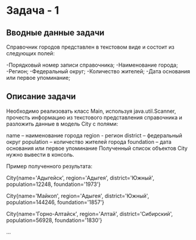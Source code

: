 # Задача - 1

## Вводные данные задачи

Справочник городов представлен в текстовом виде и состоит из следующих полей:

-Порядковый номер записи справочника;
-Наименование города;
-Регион;
-Федеральный округ;
-Количество жителей;
-Дата основания или первое упоминание;

## Описание задачи

Необходимо реализовать класс Main, используя java.util.Scanner, прочесть информацию из текстового представления справочника и разложить данные в модель City с полями:

name – наименование города
region - регион
district – федеральный округ
population – количество жителей города
foundation – дата основания или первое упоминание
Полученный список объектов City нужно вывести в консоль.

Пример полученного результата:

City{name='Адыгейск', region='Адыгея', district='Южный', population=12248, foundation='1973'}

City{name='Майкоп', region='Адыгея', district='Южный', population=144246, foundation='1857'}

City{name='Горно-Алтайск', region='Алтай', district='Сибирский', population=56928, foundation='1830'} 

…
